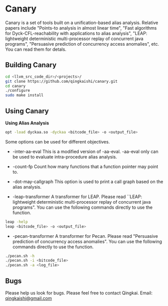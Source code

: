 Canary
======

Canary is a set of tools built on a unification-based alias analysis.
Relative papers include "Points-to analysis in almost linear time", 
"Fast algorithms for Dyck-CFL-reachability with applications to alias 
analysis", "LEAP: lightweight deterministic multi-processor replay of 
concurrent java programs", "Persuasive prediction of concurrency 
access anomalies", etc. You can read them for detals.



Building Canary
------

```bash
cd <llvm_src_code_dir>/<projects>/
git clone https://github.com/qingkaishi/canary.git
cd canary
./configure
sudo make install
```


Using Canary
------

**Using Alias Analysis**

```bash
opt -load dyckaa.so -dyckaa <bitcode_file> -o <output_file>
```

Some options can be used for different objectives.

* -inter-aa-eval
This is a modified version of -aa-eval. -aa-eval only can be used to evaluate 
intra-procedure alias analysis. 

* -count-fp
Count how many functions that a function pointer may point to.

* -dot-may-callgraph
This option is used to print a call graph based on the alias analysis.

* -leap-transformer
A transformer for LEAP. Please read ``LEAP: lightweight deterministic 
multi-processor replay of concurrent java programs". You can use the following 
commands directly to use the function.

```bash
leap -help
leap <bitcode_file> -o <output_file>
```

* -pecan-transformer
A transformer for Pecan. Please read "Persuasive prediction of concurrency 
access anomalies". You can use the following commands directly to use the 
function.

```bash
./pecan.sh -h
./pecan.sh -i <bitcode_file>
./pecan.sh -a <log_file>
```


Bugs
------

Please help us look for bugs. Please feel free to contact Qingkai.
Email: qingkaishi@gmail.com


